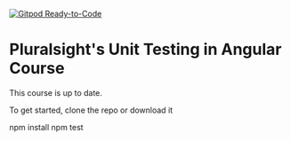 [![Gitpod Ready-to-Code](https://img.shields.io/badge/Gitpod-Ready--to--Code-blue?logo=gitpod)](https://gitpod.io/#https://github.com/joeeames/PSAngularUnitTestingCourse) 

# Pluralsight's Unit Testing in Angular Course
This course is up to date.

To get started, clone the repo or download it

npm install
npm test
